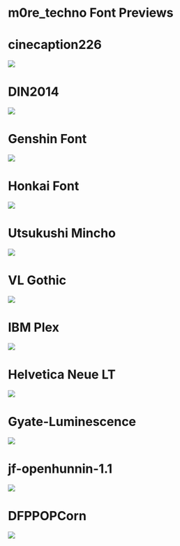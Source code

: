 # m0re_techno Font Previews

# cinecaption226
![](https://b.catgirlsare.sexy/mfpcFQyaRx3c.png)

# DIN2014
![](https://b.catgirlsare.sexy/ziD9Ug-91tY2.png)

# Genshin Font
![](https://b.catgirlsare.sexy/2HMZ59bBfoTt.png)

# Honkai Font
![](https://b.catgirlsare.sexy/pQ5aF1jZC2yD.png)

# Utsukushi Mincho 
![](https://b.catgirlsare.sexy/0j63At3RU3ul.png)

# VL Gothic
![](https://b.catgirlsare.sexy/BRwohxjJfkCp.png)
# IBM Plex
![](https://b.catgirlsare.sexy/7BsIsUsb3VbK.png)

# Helvetica Neue LT
![](https://b.catgirlsare.sexy/zyr2uGvQy_OH.png)

# Gyate-Luminescence
![](https://b.catgirlsare.sexy/AsEjvj7X4zqe.png)

# jf-openhunnin-1.1
![](https://b.catgirlsare.sexy/puTFBJF3vj5m.png)

# DFPPOPCorn
![](https://b.catgirlsare.sexy/_6EVBTRTA86_.png)